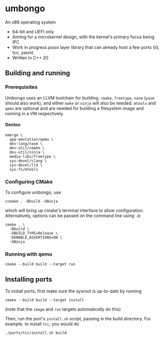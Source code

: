 # umbongo

An x86 operating system

* 64-bit and UEFI only
* Aiming for a microkernel design, with the kernel's primary focus being IPC
* Work in progress posix layer library that can already host a few ports (ld, tcc, yasm)
* Written in C++ 20

## Building and running

### Prerequisites

Umbongo uses an LLVM toolchain for building. `cmake`, `freetype`, `nasm` (`yasm` should also work), and either `make`
or `ninja` will also be needed. `mtools` and `qemu` are optional and are needed for building a filesystem image and
running in a VM respectively.

#### Gentoo

    emerge \
      app-emulation/qemu \
      dev-lang/nasm \
      dev-util/cmake \
      dev-util/ninja \
      media-libs/freetype \
      sys-devel/clang \
      sys-devel/lld \
      sys-fs/mtools

### Configuring CMake

To configure umbongo, use

    ccmake . -Bbuild -GNinja

which will bring up cmake's terminal interface to allow configuration. Alternatively, options can be passed on the
command line using `-D`:

    cmake . \
      -Bbuild \
      -DBUILD_TYPE=Release \
      -DENABLE_ASSERTIONS=ON \
      -GNinja

### Running with qemu

    cmake --build build --target run

## Installing ports

To install ports, first make sure the sysroot is up-to-date by running

    cmake --build build --target install

(note that the `image` and `run` targets automatically do this)

Then, run the port's `install.sh` script, passing in the build directory. For example, to install `tcc`, you would do

    ./ports/tcc/install.sh build
